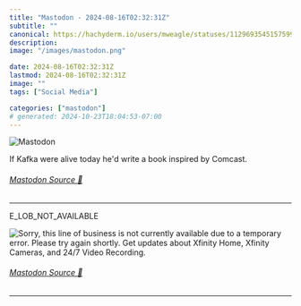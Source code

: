 ```yaml
---
title: "Mastodon - 2024-08-16T02:32:31Z"
subtitle: ""
canonical: https://hachyderm.io/users/mweagle/statuses/112969354515759978
description:
image: "/images/mastodon.png"

date: 2024-08-16T02:32:31Z
lastmod: 2024-08-16T02:32:31Z
image: ""
tags: ["Social Media"]

categories: ["mastodon"]
# generated: 2024-10-23T18:04:53-07:00
---
```

![Mastodon](/images/mastodon.png)

<p>If Kafka were alive today he&#39;d write a book inspired by Comcast.</p>


###### [Mastodon Source 🐘](https://hachyderm.io/@mweagle/112969354515759978)

___

<p>E_LOB_NOT_AVAILABLE</p>

![Sorry, this line of business is not currently available due to a temporary error. Please try again shortly.
Get updates about Xfinity Home, Xfinity Cameras, and 24/7 Video Recording.](0627eaccb3d1980e.png)

###### [Mastodon Source 🐘](https://hachyderm.io/@mweagle/112969363912800505)

___

